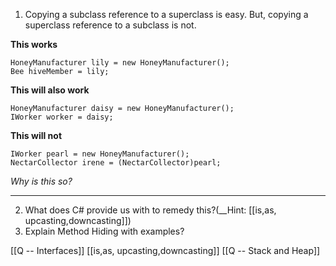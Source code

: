 1. Copying a subclass reference to a superclass is easy. But, copying a superclass reference to a subclass is not.

__This works__
```
HoneyManufacturer lily = new HoneyManufacturer();
Bee hiveMember = lily;
```

__This will also work__
```
HoneyManufacturer daisy = new HoneyManufacturer();
IWorker worker = daisy;
```
__This will not__
```
IWorker pearl = new HoneyManufacturer();
NectarCollector irene = (NectarCollector)pearl;
```

_Why is this so?_

---
2. What does C# provide us with to remedy this?(__Hint: [[is,as, upcasting,downcasting]]) 
3. Explain Method Hiding with examples?




[[Q -- Interfaces]]
[[is,as, upcasting,downcasting]]
[[Q -- Stack and Heap]]
